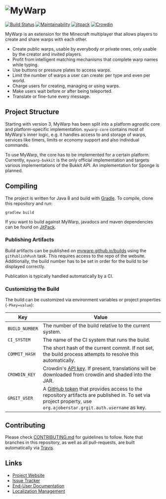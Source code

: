 # ![MyWarp](https://github.com/MyWarp/MyWarp/wiki/images/logo_vertical.png)
[![Build Status](https://travis-ci.org/MyWarp/MyWarp.svg?branch=master)](https://travis-ci.org/MyWarp/MyWarp)
[![Maintainability](https://api.codeclimate.com/v1/badges/492f3d16610c8c344cd3/maintainability)](https://codeclimate.com/github/MyWarp/MyWarp/maintainability) [![jitpack](https://jitpack.io/v/MyWarp/mywarp.svg)](https://jitpack.io/#MyWarp/mywarp)  [![Crowdin](https://d322cqt584bo4o.cloudfront.net/mywarp/localized.svg)](https://crowdin.com/project/mywarp)

MyWarp is an extension for the Minecraft multiplayer that allows players to create and share warps with each other.

* Create public warps, usable by everybody or private ones, only usable by the creator and invited players.
* Profit from intelligent matching mechanisms that complete warp names while typing.
* Use buttons or pressure plates to access warps.
* Limit the number of warps a user can create: per type and even per world.
* Charge users for creating, managing or using warps.
* Make users wait before or after being teleported.
* Translate or fine-tune every message.

## Project Structure
Starting with version 3, MyWarp has been split into a platform agnostic core and platform-specific implementation. `mywarp-core` contains most of MyWarp's inner logic, e.g. it handles access to and storage of warps, services like timers, limits or economy support and also individual commands.

To use MyWarp, the core has to be implemented for a certain platform. Currently, `mywarp-bukkit` is the only official implementation and targets various implementations of the Bukkit API. An implementation for Sponge is planned.

## Compiling

The project is written for Java 8 and build with [Gradle](http://gradle.org/). To compile, clone this repository and run:

    gradlew build

If you want to build against MyWarp, javadocs and maven dependencies can be found on [JitPack](https://jitpack.io/#MyWarp/mywarp).

### Publishing Artifacts

Build artifacts can be published on [mywarp.github.io/builds](mywarp.github.io/builds) using the `gitPublishPush` task. This requires access to the repo of the website. Additionally, the build number has to be set in order for the build to be displayed correctly.

Publication is typically handled automatically by a CI.

### Customizing the Build

The build can be customized via environment variables or project properties (`-Pkey=value`):

|Key|Value|
|---|-----|
|`BUILD_NUMBER`|The number of the build relative to the current system.|
|`CI_SYSTEM`|The name of the CI system that runs the build.|
|`COMMIT_HASH`|The short hash of the current commit. If not set, the build process attempts to resolve this automatically.|
|`CROWDIN_KEY`|Crowdin's [API key](https://support.crowdin.com/api/api-integration-setup/). If present, translations will be downloaded from crowdin and shaded into the JAR.|
|`GRGIT_USER`|A [GitHub token](https://help.github.com/en/articles/creating-a-personal-access-token-for-the-command-line#creating-a-token) that provides access to the repository artifacts are published in. To set via project property, use `org.ajoberstar.grgit.auth.username` as key.|

## Contributing

Please check [CONTRIBUTING.md](CONTRIBUTING.md) for guidelines to follow. Note that branches in this repository, as well as all pull-requests, are built automatically via [Travis](https://travis-ci.org/MyWarp/MyWarp).

## Links
* [Project Website](https://mywarp.github.io/)
* [Issue Tracker](https://github.com/MyWarp/MyWarp/issues)
* [End-User Documentation](https://github.com/MyWarp/MyWarp/wiki)
* [Localization Management](https://crowdin.com/project/mywarp)
